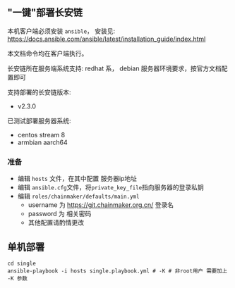 ## "一键"部署长安链

本机客户端必须安装 `ansible`， 安装见: https://docs.ansible.com/ansible/latest/installation_guide/index.html

本文档命令均在客户端执行。

长安链所在服务端系统支持: redhat 系， debian
服务器环境要求，按官方文档配置即可

支持部署的长安链版本:
- v2.3.0

已测试部署服务器系统:

- centos stream 8
- armbian aarch64

### 准备

- 编辑 `hosts` 文件，在其中配置 服务器ip地址
- 编辑 `ansible.cfg`文件，将`private_key_file`指向服务器的登录私钥
- 编辑 `roles/chainmaker/defaults/main.yml` 
    - username 为 https://git.chainmaker.org.cn/ 登录名
    - password 为 相关密码
    - 其他配置请酌情更改

## 单机部署

```shell
cd single
ansible-playbook -i hosts single.playbook.yml # -K # 非root用户 需要加上 -K 参数
```

